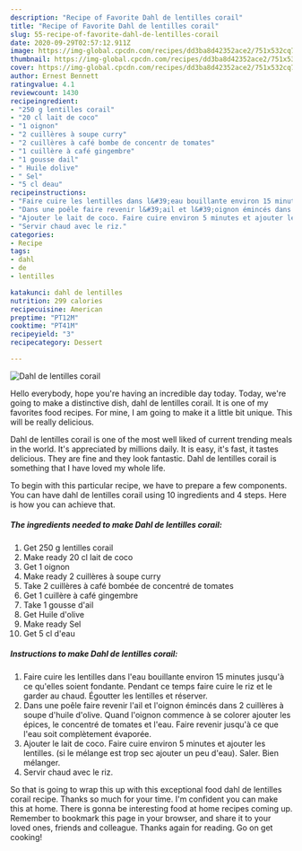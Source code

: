 ```yaml
---
description: "Recipe of Favorite Dahl de lentilles corail"
title: "Recipe of Favorite Dahl de lentilles corail"
slug: 55-recipe-of-favorite-dahl-de-lentilles-corail
date: 2020-09-29T02:57:12.911Z
image: https://img-global.cpcdn.com/recipes/dd3ba8d42352ace2/751x532cq70/dahl-de-lentilles-corail-photo-principale-de-la-recette.jpg
thumbnail: https://img-global.cpcdn.com/recipes/dd3ba8d42352ace2/751x532cq70/dahl-de-lentilles-corail-photo-principale-de-la-recette.jpg
cover: https://img-global.cpcdn.com/recipes/dd3ba8d42352ace2/751x532cq70/dahl-de-lentilles-corail-photo-principale-de-la-recette.jpg
author: Ernest Bennett
ratingvalue: 4.1
reviewcount: 1430
recipeingredient:
- "250 g lentilles corail"
- "20 cl lait de coco"
- "1 oignon"
- "2 cuillères à soupe curry"
- "2 cuillères à café bombe de concentr de tomates"
- "1 cuillère à café gingembre"
- "1 gousse dail"
- " Huile dolive"
- " Sel"
- "5 cl deau"
recipeinstructions:
- "Faire cuire les lentilles dans l&#39;eau bouillante environ 15 minutes jusqu&#39;à ce qu&#39;elles soient fondante. Pendant ce temps faire cuire le riz et le garder au chaud. Égoutter les lentilles et réserver."
- "Dans une poêle faire revenir l&#39;ail et l&#39;oignon émincés dans 2 cuillères à soupe d&#39;huile d&#39;olive. Quand l&#39;oignon commence à se colorer ajouter les épices, le concentré de tomates et l&#39;eau. Faire revenir jusqu&#39;à ce que l&#39;eau soit complètement évaporée."
- "Ajouter le lait de coco. Faire cuire environ 5 minutes et ajouter les lentilles. (si le mélange est trop sec ajouter un peu d&#39;eau). Saler. Bien mélanger."
- "Servir chaud avec le riz."
categories:
- Recipe
tags:
- dahl
- de
- lentilles

katakunci: dahl de lentilles 
nutrition: 299 calories
recipecuisine: American
preptime: "PT12M"
cooktime: "PT41M"
recipeyield: "3"
recipecategory: Dessert

---
```



![Dahl de lentilles corail](https://img-global.cpcdn.com/recipes/dd3ba8d42352ace2/751x532cq70/dahl-de-lentilles-corail-photo-principale-de-la-recette.jpg)

Hello everybody, hope you're having an incredible day today. Today, we're going to make a distinctive dish, dahl de lentilles corail. It is one of my favorites food recipes. For mine, I am going to make it a little bit unique. This will be really delicious.

Dahl de lentilles corail is one of the most well liked of current trending meals in the world. It's appreciated by millions daily. It is easy, it's fast, it tastes delicious. They are fine and they look fantastic. Dahl de lentilles corail is something that I have loved my whole life.




To begin with this particular recipe, we have to prepare a few components. You can have dahl de lentilles corail using 10 ingredients and 4 steps. Here is how you can achieve that.

<!--inarticleads1-->

##### The ingredients needed to make Dahl de lentilles corail:

1. Get 250 g lentilles corail
1. Make ready 20 cl lait de coco
1. Get 1 oignon
1. Make ready 2 cuillères à soupe curry
1. Take 2 cuillères à café bombée de concentré de tomates
1. Get 1 cuillère à café gingembre
1. Take 1 gousse d&#39;ail
1. Get  Huile d&#39;olive
1. Make ready  Sel
1. Get 5 cl d&#39;eau




<!--inarticleads2-->

##### Instructions to make Dahl de lentilles corail:

1. Faire cuire les lentilles dans l&#39;eau bouillante environ 15 minutes jusqu&#39;à ce qu&#39;elles soient fondante. Pendant ce temps faire cuire le riz et le garder au chaud. Égoutter les lentilles et réserver.
1. Dans une poêle faire revenir l&#39;ail et l&#39;oignon émincés dans 2 cuillères à soupe d&#39;huile d&#39;olive. Quand l&#39;oignon commence à se colorer ajouter les épices, le concentré de tomates et l&#39;eau. Faire revenir jusqu&#39;à ce que l&#39;eau soit complètement évaporée.
1. Ajouter le lait de coco. Faire cuire environ 5 minutes et ajouter les lentilles. (si le mélange est trop sec ajouter un peu d&#39;eau). Saler. Bien mélanger.
1. Servir chaud avec le riz.




So that is going to wrap this up with this exceptional food dahl de lentilles corail recipe. Thanks so much for your time. I'm confident you can make this at home. There is gonna be interesting food at home recipes coming up. Remember to bookmark this page in your browser, and share it to your loved ones, friends and colleague. Thanks again for reading. Go on get cooking!
